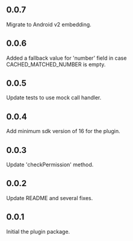 ## 0.0.7
Migrate to Android v2 embedding.

## 0.0.6
Added a fallback value for 'number' field in case CACHED_MATCHED_NUMBER is empty.

## 0.0.5
Update tests to use mock call handler.

## 0.0.4
Add minimum sdk version of 16 for the plugin.

## 0.0.3
Update 'checkPermission' method.

## 0.0.2
Update README and several fixes.

## 0.0.1
Initial the plugin package.

